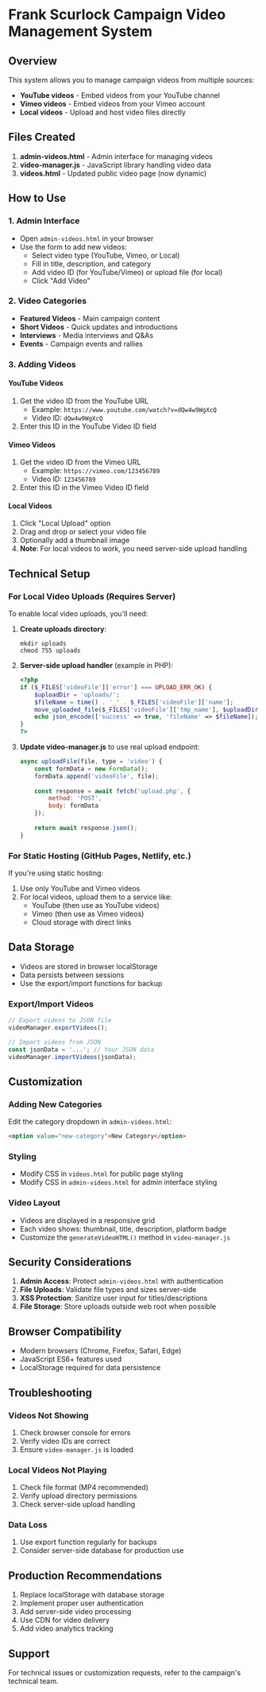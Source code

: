 # Frank Scurlock Campaign Video Management System

## Overview
This system allows you to manage campaign videos from multiple sources:
- **YouTube videos** - Embed videos from your YouTube channel
- **Vimeo videos** - Embed videos from your Vimeo account  
- **Local videos** - Upload and host video files directly

## Files Created
1. **admin-videos.html** - Admin interface for managing videos
2. **video-manager.js** - JavaScript library handling video data
3. **videos.html** - Updated public video page (now dynamic)

## How to Use

### 1. Admin Interface
- Open `admin-videos.html` in your browser
- Use the form to add new videos:
  - Select video type (YouTube, Vimeo, or Local)
  - Fill in title, description, and category
  - Add video ID (for YouTube/Vimeo) or upload file (for local)
  - Click "Add Video"

### 2. Video Categories
- **Featured Videos** - Main campaign content
- **Short Videos** - Quick updates and introductions
- **Interviews** - Media interviews and Q&As
- **Events** - Campaign events and rallies

### 3. Adding Videos

#### YouTube Videos
1. Get the video ID from the YouTube URL
   - Example: `https://www.youtube.com/watch?v=dQw4w9WgXcQ`
   - Video ID: `dQw4w9WgXcQ`
2. Enter this ID in the YouTube Video ID field

#### Vimeo Videos
1. Get the video ID from the Vimeo URL
   - Example: `https://vimeo.com/123456789`
   - Video ID: `123456789`
2. Enter this ID in the Vimeo Video ID field

#### Local Videos
1. Click "Local Upload" option
2. Drag and drop or select your video file
3. Optionally add a thumbnail image
4. **Note**: For local videos to work, you need server-side upload handling

## Technical Setup

### For Local Video Uploads (Requires Server)
To enable local video uploads, you'll need:

1. **Create uploads directory**:
   ```
   mkdir uploads
   chmod 755 uploads
   ```

2. **Server-side upload handler** (example in PHP):
   ```php
   <?php
   if ($_FILES['videoFile']['error'] === UPLOAD_ERR_OK) {
       $uploadDir = 'uploads/';
       $fileName = time() . '_' . $_FILES['videoFile']['name'];
       move_uploaded_file($_FILES['videoFile']['tmp_name'], $uploadDir . $fileName);
       echo json_encode(['success' => true, 'fileName' => $fileName]);
   }
   ?>
   ```

3. **Update video-manager.js** to use real upload endpoint:
   ```javascript
   async uploadFile(file, type = 'video') {
       const formData = new FormData();
       formData.append('videoFile', file);
       
       const response = await fetch('upload.php', {
           method: 'POST',
           body: formData
       });
       
       return await response.json();
   }
   ```

### For Static Hosting (GitHub Pages, Netlify, etc.)
If you're using static hosting:
1. Use only YouTube and Vimeo videos
2. For local videos, upload them to a service like:
   - YouTube (then use as YouTube videos)
   - Vimeo (then use as Vimeo videos)
   - Cloud storage with direct links

## Data Storage
- Videos are stored in browser localStorage
- Data persists between sessions
- Use the export/import functions for backup

### Export/Import Videos
```javascript
// Export videos to JSON file
videoManager.exportVideos();

// Import videos from JSON
const jsonData = '...'; // Your JSON data
videoManager.importVideos(jsonData);
```

## Customization

### Adding New Categories
Edit the category dropdown in `admin-videos.html`:
```html
<option value="new-category">New Category</option>
```

### Styling
- Modify CSS in `videos.html` for public page styling
- Modify CSS in `admin-videos.html` for admin interface styling

### Video Layout
- Videos are displayed in a responsive grid
- Each video shows: thumbnail, title, description, platform badge
- Customize the `generateVideoHTML()` method in `video-manager.js`

## Security Considerations
1. **Admin Access**: Protect `admin-videos.html` with authentication
2. **File Uploads**: Validate file types and sizes server-side
3. **XSS Protection**: Sanitize user input for titles/descriptions
4. **File Storage**: Store uploads outside web root when possible

## Browser Compatibility
- Modern browsers (Chrome, Firefox, Safari, Edge)
- JavaScript ES6+ features used
- LocalStorage required for data persistence

## Troubleshooting

### Videos Not Showing
1. Check browser console for errors
2. Verify video IDs are correct
3. Ensure `video-manager.js` is loaded

### Local Videos Not Playing
1. Check file format (MP4 recommended)
2. Verify upload directory permissions
3. Check server-side upload handling

### Data Loss
1. Use export function regularly for backups
2. Consider server-side database for production use

## Production Recommendations
1. Replace localStorage with database storage
2. Implement proper user authentication
3. Add server-side video processing
4. Use CDN for video delivery
5. Add video analytics tracking

## Support
For technical issues or customization requests, refer to the campaign's technical team.
